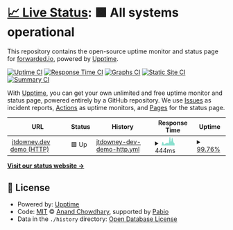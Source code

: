 # [📈 Live Status](https://forwarded.github.io/status): <!--live status--> **🟩 All systems operational**

This repository contains the open-source uptime monitor and status page for [forwarded.io](https://forwarded.github.io/status), powered by [Upptime](https://github.com/upptime/upptime).

[![Uptime CI](https://github.com/forwarded/status/workflows/Uptime%20CI/badge.svg)](https://github.com/forwarded/status/actions?query=workflow%3A%22Uptime+CI%22)
[![Response Time CI](https://github.com/forwarded/status/workflows/Response%20Time%20CI/badge.svg)](https://github.com/forwarded/status/actions?query=workflow%3A%22Response+Time+CI%22)
[![Graphs CI](https://github.com/forwarded/status/workflows/Graphs%20CI/badge.svg)](https://github.com/forwarded/status/actions?query=workflow%3A%22Graphs+CI%22)
[![Static Site CI](https://github.com/forwarded/status/workflows/Static%20Site%20CI/badge.svg)](https://github.com/forwarded/status/actions?query=workflow%3A%22Static+Site+CI%22)
[![Summary CI](https://github.com/forwarded/status/workflows/Summary%20CI/badge.svg)](https://github.com/forwarded/status/actions?query=workflow%3A%22Summary+CI%22)

With [Upptime](https://upptime.js.org), you can get your own unlimited and free uptime monitor and status page, powered entirely by a GitHub repository. We use [Issues](https://github.com/forwarded/status/issues) as incident reports, [Actions](https://github.com/forwarded/status/actions) as uptime monitors, and [Pages](https://forwarded.github.io/status) for the status page.

<!--start: status pages-->
<!-- This summary is generated by Upptime (https://github.com/upptime/upptime) -->
<!-- Do not edit this manually, your changes will be overwritten -->
<!-- prettier-ignore -->
| URL | Status | History | Response Time | Uptime |
| --- | ------ | ------- | ------------- | ------ |
| <img alt="" src="https://icons.duckduckgo.com/ip3/jtdowney.dev.ico" height="13"> [jtdowney.dev demo (HTTP)](http://jtdowney.dev) | 🟩 Up | [jtdowney-dev-demo-http.yml](https://github.com/forwarded/status/commits/HEAD/history/jtdowney-dev-demo-http.yml) | <details><summary><img alt="Response time graph" src="./graphs/jtdowney-dev-demo-http/response-time-week.png" height="20"> 444ms</summary><br><a href="https://forwarded.github.io/status/history/jtdowney-dev-demo-http"><img alt="Response time 337" src="https://img.shields.io/endpoint?url=https%3A%2F%2Fraw.githubusercontent.com%2Fforwarded%2Fstatus%2FHEAD%2Fapi%2Fjtdowney-dev-demo-http%2Fresponse-time.json"></a><br><a href="https://forwarded.github.io/status/history/jtdowney-dev-demo-http"><img alt="24-hour response time 296" src="https://img.shields.io/endpoint?url=https%3A%2F%2Fraw.githubusercontent.com%2Fforwarded%2Fstatus%2FHEAD%2Fapi%2Fjtdowney-dev-demo-http%2Fresponse-time-day.json"></a><br><a href="https://forwarded.github.io/status/history/jtdowney-dev-demo-http"><img alt="7-day response time 444" src="https://img.shields.io/endpoint?url=https%3A%2F%2Fraw.githubusercontent.com%2Fforwarded%2Fstatus%2FHEAD%2Fapi%2Fjtdowney-dev-demo-http%2Fresponse-time-week.json"></a><br><a href="https://forwarded.github.io/status/history/jtdowney-dev-demo-http"><img alt="30-day response time 357" src="https://img.shields.io/endpoint?url=https%3A%2F%2Fraw.githubusercontent.com%2Fforwarded%2Fstatus%2FHEAD%2Fapi%2Fjtdowney-dev-demo-http%2Fresponse-time-month.json"></a><br><a href="https://forwarded.github.io/status/history/jtdowney-dev-demo-http"><img alt="1-year response time 337" src="https://img.shields.io/endpoint?url=https%3A%2F%2Fraw.githubusercontent.com%2Fforwarded%2Fstatus%2FHEAD%2Fapi%2Fjtdowney-dev-demo-http%2Fresponse-time-year.json"></a></details> | <details><summary><a href="https://forwarded.github.io/status/history/jtdowney-dev-demo-http">99.76%</a></summary><a href="https://forwarded.github.io/status/history/jtdowney-dev-demo-http"><img alt="All-time uptime 99.99%" src="https://img.shields.io/endpoint?url=https%3A%2F%2Fraw.githubusercontent.com%2Fforwarded%2Fstatus%2FHEAD%2Fapi%2Fjtdowney-dev-demo-http%2Fuptime.json"></a><br><a href="https://forwarded.github.io/status/history/jtdowney-dev-demo-http"><img alt="24-hour uptime 100.00%" src="https://img.shields.io/endpoint?url=https%3A%2F%2Fraw.githubusercontent.com%2Fforwarded%2Fstatus%2FHEAD%2Fapi%2Fjtdowney-dev-demo-http%2Fuptime-day.json"></a><br><a href="https://forwarded.github.io/status/history/jtdowney-dev-demo-http"><img alt="7-day uptime 99.76%" src="https://img.shields.io/endpoint?url=https%3A%2F%2Fraw.githubusercontent.com%2Fforwarded%2Fstatus%2FHEAD%2Fapi%2Fjtdowney-dev-demo-http%2Fuptime-week.json"></a><br><a href="https://forwarded.github.io/status/history/jtdowney-dev-demo-http"><img alt="30-day uptime 99.94%" src="https://img.shields.io/endpoint?url=https%3A%2F%2Fraw.githubusercontent.com%2Fforwarded%2Fstatus%2FHEAD%2Fapi%2Fjtdowney-dev-demo-http%2Fuptime-month.json"></a><br><a href="https://forwarded.github.io/status/history/jtdowney-dev-demo-http"><img alt="1-year uptime 99.99%" src="https://img.shields.io/endpoint?url=https%3A%2F%2Fraw.githubusercontent.com%2Fforwarded%2Fstatus%2FHEAD%2Fapi%2Fjtdowney-dev-demo-http%2Fuptime-year.json"></a></details>

<!--end: status pages-->

[**Visit our status website →**](https://forwarded.github.io/status)

## 📄 License

- Powered by: [Upptime](https://github.com/upptime/upptime)
- Code: [MIT](./LICENSE) © [Anand Chowdhary](https://anandchowdhary.com), supported by [Pabio](https://pabio.com)
- Data in the `./history` directory: [Open Database License](https://opendatacommons.org/licenses/odbl/1-0/)

